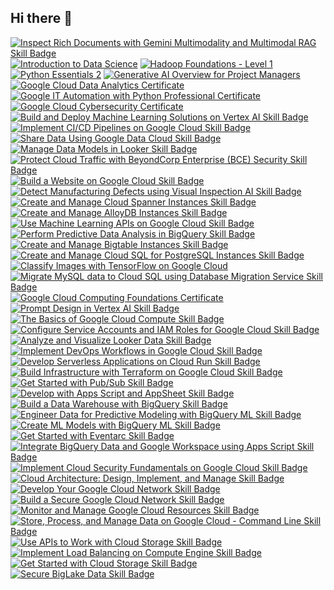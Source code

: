 ## Hi there 👋

<!--
**ArnabSen08/ArnabSen08** is a ✨ _special_ ✨ repository because its `README.md` (this file) appears on your GitHub profile.

Here are some ideas to get you started:

- 🔭 I’m currently working on ...
- 🌱 I’m currently learning ...
- 👯 I’m looking to collaborate on ...
- 🤔 I’m looking for help with ...
- 💬 Ask me about ...
- 📫 How to reach me: ...
- 😄 Pronouns: ...
- ⚡ Fun fact: ...
-->

<!--START_SECTION:badges-->
[![Inspect Rich Documents with Gemini Multimodality and Multimodal RAG Skill Badge](https://images.credly.com/size/110x110/images/86a3283f-3e35-494f-82da-3fb3e89ba223/image.png)](http://www.credly.com/badges/feb0820b-ac58-4d35-a56b-47e0d6c85dfb "Inspect Rich Documents with Gemini Multimodality and Multimodal RAG Skill Badge")
[![Introduction to Data Science](https://images.credly.com/size/110x110/images/b38a42e0-dc58-4ce2-b6c0-28d978e8aaad/image.png)](http://www.credly.com/badges/dcdbc05c-5f92-4e06-9b63-b4e78e3bfa3f "Introduction to Data Science")
[![Hadoop Foundations - Level 1](https://images.credly.com/size/110x110/images/1e55ec7d-b57d-4ecf-92d4-d3b7887977ad/blob)](http://www.credly.com/badges/13590e48-a414-4fbe-bd58-013b1bc037dd "Hadoop Foundations - Level 1")
[![Python Essentials 2](https://images.credly.com/size/110x110/images/3f802526-7274-4230-91ab-f6d1a35340e6/image.png)](http://www.credly.com/badges/26c520ac-a1e9-42a9-a9eb-ce06cd2b3df9 "Python Essentials 2")
[![Generative AI Overview for Project Managers](https://images.credly.com/size/110x110/images/05de6fa7-8633-437c-80b5-7ee73779a87f/image.png)](http://www.credly.com/badges/b9b64996-c527-4b73-bb7b-7c6e46d5a500 "Generative AI Overview for Project Managers")
[![Google Cloud Data Analytics Certificate](https://images.credly.com/size/110x110/images/f53c1eb6-d93d-4b9e-ae34-922046f6b15c/image.png)](http://www.credly.com/badges/58d30135-bd07-4954-85c3-d916668dc5e9 "Google Cloud Data Analytics Certificate")
[![Google IT Automation with Python Professional Certificate](https://images.credly.com/size/110x110/images/efbdc0d6-b46e-4e3c-8cf8-2314d8a5b971/GCC_badge_python_1000x1000.png)](http://www.credly.com/badges/5470bb2c-f353-4d37-86d2-5acd42165d18 "Google IT Automation with Python Professional Certificate")
[![Google Cloud Cybersecurity Certificate](https://images.credly.com/size/110x110/images/505080ad-3731-4b1d-98df-347655a45750/image.png)](http://www.credly.com/badges/7dfee0ca-087b-40f5-83d1-0adb84099fc0 "Google Cloud Cybersecurity Certificate")
[![Build and Deploy Machine Learning Solutions on Vertex AI Skill Badge](https://images.credly.com/size/110x110/images/f4c342c9-af98-4352-b54a-a8a166ee8f68/image.png)](http://www.credly.com/badges/c1f3f80b-3334-44bc-8b55-243539ea4b60 "Build and Deploy Machine Learning Solutions on Vertex AI Skill Badge")
[![Implement CI/CD Pipelines on Google Cloud Skill Badge](https://images.credly.com/size/110x110/images/0daf1b0e-28c3-4102-96cf-e9d5f9213cc3/image.png)](http://www.credly.com/badges/156f5790-d6c9-4a77-8312-d4ce6e110b60 "Implement CI/CD Pipelines on Google Cloud Skill Badge")
[![Share Data Using Google Data Cloud Skill Badge](https://images.credly.com/size/110x110/images/b0e1da4e-e1c9-4201-9803-cf3389e1d0f9/image.png)](http://www.credly.com/badges/63213cab-dd10-473c-8e4c-8d03a95250eb "Share Data Using Google Data Cloud Skill Badge")
[![Manage Data Models in Looker Skill Badge](https://images.credly.com/size/110x110/images/d405f3db-7764-4979-8ae4-004b47e5a497/image.png)](http://www.credly.com/badges/20968b8f-69ab-4fe0-8b7b-c95c192c0284 "Manage Data Models in Looker Skill Badge")
[![Protect Cloud Traffic with BeyondCorp Enterprise (BCE) Security Skill Badge](https://images.credly.com/size/110x110/images/70116ac6-9bf9-4600-b8db-7d0147fb5da8/image.png)](http://www.credly.com/badges/d8d5b54d-6e75-4896-81c8-9997a83e64a3 "Protect Cloud Traffic with BeyondCorp Enterprise (BCE) Security Skill Badge")
[![Build a Website on Google Cloud Skill Badge](https://images.credly.com/size/110x110/images/cfcacbf1-1f76-40ad-be09-a5b057e31ebf/image.png)](http://www.credly.com/badges/b1f31a2e-887b-480d-9541-dbec2ab2a422 "Build a Website on Google Cloud Skill Badge")
[![Detect Manufacturing Defects using Visual Inspection AI Skill Badge](https://images.credly.com/size/110x110/images/3bdfc329-851b-4153-a5c4-10d8c3a1f18c/image.png)](http://www.credly.com/badges/64c863a3-9638-4e49-8a11-e8c662e68055 "Detect Manufacturing Defects using Visual Inspection AI Skill Badge")
[![Create and Manage Cloud Spanner Instances Skill Badge](https://images.credly.com/size/110x110/images/517b0725-e59c-47ec-8a3b-8025a67dc480/image.png)](http://www.credly.com/badges/fc320c40-fc43-4557-a9f7-ed3e16ae44c5 "Create and Manage Cloud Spanner Instances Skill Badge")
[![Create and Manage AlloyDB Instances Skill Badge](https://images.credly.com/size/110x110/images/7ffcfd60-9241-4835-b783-f2558314d198/image.png)](http://www.credly.com/badges/1e07ab06-9bf6-4e73-aa68-adf6f33cd13a "Create and Manage AlloyDB Instances Skill Badge")
[![Use Machine Learning APIs on Google Cloud Skill Badge](https://images.credly.com/size/110x110/images/1d95accd-3e3d-466f-a432-5dceb4998fd1/image.png)](http://www.credly.com/badges/ee230bd0-a21b-47ef-85f3-b4e972609bcb "Use Machine Learning APIs on Google Cloud Skill Badge")
[![Perform Predictive Data Analysis in BigQuery Skill Badge](https://images.credly.com/size/110x110/images/d41246ef-1f8e-4b3a-b93d-034e7c66e309/image.png)](http://www.credly.com/badges/65fca027-6d22-4aae-8018-203e89686b7d "Perform Predictive Data Analysis in BigQuery Skill Badge")
[![Create and Manage Bigtable Instances Skill Badge](https://images.credly.com/size/110x110/images/cef00c62-6e0c-479c-9385-bedfd8c43dce/image.png)](http://www.credly.com/badges/09de9a22-cd1a-4789-8538-1c240ce28f3e "Create and Manage Bigtable Instances Skill Badge")
[![Create and Manage Cloud SQL for PostgreSQL Instances Skill Badge](https://images.credly.com/size/110x110/images/597dbb03-e744-4abd-b005-74a4675eaab9/image.png)](http://www.credly.com/badges/b5b00aee-3156-4d84-b34d-b85d5c714150 "Create and Manage Cloud SQL for PostgreSQL Instances Skill Badge")
[![Classify Images with TensorFlow on Google Cloud](https://images.credly.com/size/110x110/images/ba7d317c-0441-493d-9297-840162892581/image.png)](http://www.credly.com/badges/e03df837-9e58-4a95-a32b-733bc273e16a "Classify Images with TensorFlow on Google Cloud")
[![Migrate MySQL data to Cloud SQL using Database Migration Service Skill Badge](https://images.credly.com/size/110x110/images/ae897453-a42c-4a7e-a147-51b91ff542d3/image.png)](http://www.credly.com/badges/fa9367be-25ad-4f6f-b7ee-a94fbbbcbaa4 "Migrate MySQL data to Cloud SQL using Database Migration Service Skill Badge")
[![Google Cloud Computing Foundations Certificate](https://images.credly.com/size/110x110/images/4dda8ae4-99ee-476c-bca3-6f0adbab42fe/image.png)](http://www.credly.com/badges/4c926115-1155-4e0f-8481-a7f5af3691d4 "Google Cloud Computing Foundations Certificate")
[![Prompt Design in Vertex AI Skill Badge](https://images.credly.com/size/110x110/images/cef82b2e-970a-4318-8e59-c3e26b7f5c19/image.png)](http://www.credly.com/badges/97063f88-a6d7-4fda-9750-a66706bda319 "Prompt Design in Vertex AI Skill Badge")
[![The Basics of Google Cloud Compute Skill Badge](https://images.credly.com/size/110x110/images/7623fefd-ebbd-4d8f-a053-f41dca852d9e/image.png)](http://www.credly.com/badges/de38353d-cb45-487b-961d-4597871b4b84 "The Basics of Google Cloud Compute Skill Badge")
[![Configure Service Accounts and IAM Roles for Google Cloud Skill Badge](https://images.credly.com/size/110x110/images/374800df-53a7-407e-b660-1efa73da122a/image.png)](http://www.credly.com/badges/10781b12-4ac4-4076-8a75-98830874166d "Configure Service Accounts and IAM Roles for Google Cloud Skill Badge")
[![Analyze and Visualize Looker Data Skill Badge](https://images.credly.com/size/110x110/images/17bffe41-23fb-4004-a5c3-ea46b6c6ed76/image.png)](http://www.credly.com/badges/c1146ed6-243d-4e40-ad38-880bb2475edb "Analyze and Visualize Looker Data Skill Badge")
[![Implement DevOps Workflows in Google Cloud Skill Badge](https://images.credly.com/size/110x110/images/7514501c-47e3-4766-a833-2f45eacdf615/image.png)](http://www.credly.com/badges/0dad924d-4562-4b87-b80c-f4113393997b "Implement DevOps Workflows in Google Cloud Skill Badge")
[![Develop Serverless Applications on Cloud Run Skill Badge](https://images.credly.com/size/110x110/images/71b9b0df-64f1-4c0a-867f-942e2a5a5a14/image.png)](http://www.credly.com/badges/42904b78-fdf2-478b-82aa-2f7f0b1035de "Develop Serverless Applications on Cloud Run Skill Badge")
[![Build Infrastructure with Terraform on Google Cloud Skill Badge](https://images.credly.com/size/110x110/images/b18154fb-9bd3-47e5-a6f1-554be512947d/image.png)](http://www.credly.com/badges/089ea311-5427-452f-8438-a710aabf853a "Build Infrastructure with Terraform on Google Cloud Skill Badge")
[![Get Started with Pub/Sub Skill Badge](https://images.credly.com/size/110x110/images/4b9b3bd9-02b8-4243-8def-893557125497/image.png)](http://www.credly.com/badges/9ea16e39-454d-41b5-b39f-0c1c0d6d66b7 "Get Started with Pub/Sub Skill Badge")
[![Develop with Apps Script and AppSheet Skill Badge](https://images.credly.com/size/110x110/images/c99de4cf-a2fe-4c34-9b38-43ea165ea0f4/image.png)](http://www.credly.com/badges/59a08be0-6397-4620-a209-dcdf3bf1cd8a "Develop with Apps Script and AppSheet Skill Badge")
[![Build a Data Warehouse with BigQuery Skill Badge](https://images.credly.com/size/110x110/images/8ab21779-042f-4616-a6ab-fd0d62648b24/image.png)](http://www.credly.com/badges/2c7fc419-0d57-453e-8be9-7fc8bdbb7d62 "Build a Data Warehouse with BigQuery Skill Badge")
[![Engineer Data for Predictive Modeling with BigQuery ML Skill Badge](https://images.credly.com/size/110x110/images/6160e2c1-4a95-4f47-8c5b-f2dde7bb6a67/image.png)](http://www.credly.com/badges/fde463f6-7db0-458d-865e-05675727b573 "Engineer Data for Predictive Modeling with BigQuery ML Skill Badge")
[![Create ML Models with BigQuery ML Skill Badge](https://images.credly.com/size/110x110/images/073a27aa-c3d6-44b5-875f-906191666d70/image.png)](http://www.credly.com/badges/2776d07c-da55-43d7-abfa-825520cb51d5 "Create ML Models with BigQuery ML Skill Badge")
[![Get Started with Eventarc Skill Badge](https://images.credly.com/size/110x110/images/5aa8a83f-22d6-4aa2-9a65-f95290187ce3/image.png)](http://www.credly.com/badges/be4c7a47-1585-421a-ae27-62b0812d002c "Get Started with Eventarc Skill Badge")
[![Integrate BigQuery Data and Google Workspace using Apps Script Skill Badge](https://images.credly.com/size/110x110/images/02190f6d-01c5-457d-9ac0-b7fe4f31c7e6/image.png)](http://www.credly.com/badges/a1091dce-1ac8-4c52-b6b1-b1cc3cfdf723 "Integrate BigQuery Data and Google Workspace using Apps Script Skill Badge")
[![Implement Cloud Security Fundamentals on Google Cloud Skill Badge](https://images.credly.com/size/110x110/images/f1dbea96-0ef4-4857-bb85-3d208a82de10/image.png)](http://www.credly.com/badges/3c1ee261-f6f5-4e93-8e85-406eb068d25b "Implement Cloud Security Fundamentals on Google Cloud Skill Badge")
[![Cloud Architecture: Design, Implement, and Manage Skill Badge](https://images.credly.com/size/110x110/images/746b172c-bdae-4bd9-b29b-eecfc9ad3577/image.png)](http://www.credly.com/badges/76a89d43-a54f-44db-8bcd-d104c3dc7d54 "Cloud Architecture: Design, Implement, and Manage Skill Badge")
[![Develop Your Google Cloud Network Skill Badge](https://images.credly.com/size/110x110/images/b126c61c-4781-4f03-9b2b-062963003abf/image.png)](http://www.credly.com/badges/cbfee3f9-716c-40b3-9e17-2890bd410618 "Develop Your Google Cloud Network Skill Badge")
[![Build a Secure Google Cloud Network Skill Badge](https://images.credly.com/size/110x110/images/e1131ae3-4a52-4af1-9801-b7853767cf79/image.png)](http://www.credly.com/badges/6f4c20b7-79c0-4fed-b612-8eff5ec2a8ff "Build a Secure Google Cloud Network Skill Badge")
[![Monitor and Manage Google Cloud Resources Skill Badge](https://images.credly.com/size/110x110/images/c07b49a7-c295-4e2a-9557-09c22032e3ae/image.png)](http://www.credly.com/badges/c253cf72-9e58-44b1-917c-f1c06d555b30 "Monitor and Manage Google Cloud Resources Skill Badge")
[![Store, Process, and Manage Data on Google Cloud - Command Line Skill Badge](https://images.credly.com/size/110x110/images/42242faf-e2ec-4c2c-aa57-8c27b190dd83/image.png)](http://www.credly.com/badges/448b48a4-c619-4a80-8cd8-4b7a66cc9f62 "Store, Process, and Manage Data on Google Cloud - Command Line Skill Badge")
[![Use APIs to Work with Cloud Storage Skill Badge](https://images.credly.com/size/110x110/images/0c6a247d-8bbd-407b-8f83-dd863d251587/image.png)](http://www.credly.com/badges/75657764-0ead-4914-9962-a8baad8d9366 "Use APIs to Work with Cloud Storage Skill Badge")
[![Implement Load Balancing on Compute Engine Skill Badge](https://images.credly.com/size/110x110/images/eea11cba-2a98-4bbe-bad2-447878dd34a2/image.png)](http://www.credly.com/badges/0d8fc2e7-25d3-422e-ba6d-ee7a224b76bc "Implement Load Balancing on Compute Engine Skill Badge")
[![Get Started with Cloud Storage Skill Badge](https://images.credly.com/size/110x110/images/8fae0693-0a1a-4c15-b3b6-10b4104d0e30/image.png)](http://www.credly.com/badges/90586231-78d1-4c7b-8819-7384f1e9d148 "Get Started with Cloud Storage Skill Badge")
[![Secure BigLake Data Skill Badge](https://images.credly.com/size/110x110/images/f4037855-1b1d-4338-985f-fec235b152a6/image.png)](http://www.credly.com/badges/45fbcd1c-4f64-46ca-ade7-6132593bb39d "Secure BigLake Data Skill Badge")
<!--END_SECTION:badges-->

